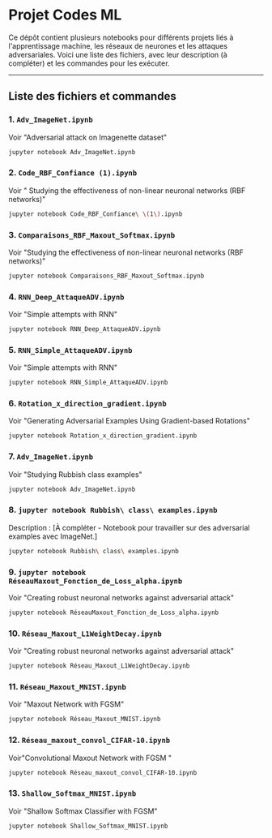 # Projet Codes ML

Ce dépôt contient plusieurs notebooks pour différents projets liés à l'apprentissage machine, les réseaux de neurones et les attaques adversariales. Voici une liste des fichiers, avec leur description (à compléter) et les commandes pour les exécuter.

---

## Liste des fichiers et commandes

### 1. `Adv_ImageNet.ipynb`
Voir "Adversarial attack on Imagenette dataset"
```bash
jupyter notebook Adv_ImageNet.ipynb
```
### 2. `Code_RBF_Confiance (1).ipynb`
Voir " Studying the effectiveness of non-linear neuronal networks (RBF networks)"
```bash
jupyter notebook Code_RBF_Confiance\ \(1\).ipynb
```
### 3. `Comparaisons_RBF_Maxout_Softmax.ipynb`
Voir "Studying the effectiveness of non-linear neuronal networks (RBF networks)"
```bash
jupyter notebook Comparaisons_RBF_Maxout_Softmax.ipynb

```
### 4. `RNN_Deep_AttaqueADV.ipynb`
Voir "Simple attempts with RNN"
```bash
jupyter notebook RNN_Deep_AttaqueADV.ipynb
```
### 5. `RNN_Simple_AttaqueADV.ipynb`
Voir "Simple attempts with RNN"
```bash
jupyter notebook RNN_Simple_AttaqueADV.ipynb
```
### 6. `Rotation_x_direction_gradient.ipynb`
Voir "Generating Adversarial Examples Using Gradient-based Rotations"
```bash
jupyter notebook Rotation_x_direction_gradient.ipynb
```
### 7. `Adv_ImageNet.ipynb`
Voir "Studying Rubbish class examples"
```bash
jupyter notebook Adv_ImageNet.ipynb
```
### 8. `jupyter notebook Rubbish\ class\ examples.ipynb`
Description : [À compléter - Notebook pour travailler sur des adversarial examples avec ImageNet.]
```bash
jupyter notebook Rubbish\ class\ examples.ipynb
```
### 9. `jupyter notebook RéseauMaxout_Fonction_de_Loss_alpha.ipynb`
Voir "Creating robust neuronal networks against adversarial attack"
```bash
jupyter notebook RéseauMaxout_Fonction_de_Loss_alpha.ipynb
```
### 10. `Réseau_Maxout_L1WeightDecay.ipynb`
Voir "Creating robust neuronal networks against adversarial attack"
```bash
jupyter notebook Réseau_Maxout_L1WeightDecay.ipynb
```
### 11. `Réseau_Maxout_MNIST.ipynb`
Voir "Maxout Network with FGSM" 
```bash
jupyter notebook Réseau_Maxout_MNIST.ipynb
```
### 12. `Réseau_maxout_convol_CIFAR-10.ipynb`
Voir"Convolutional Maxout Network with FGSM "
```bash
jupyter notebook Réseau_maxout_convol_CIFAR-10.ipynb
```
### 13. `Shallow_Softmax_MNIST.ipynb`
Voir "Shallow Softmax Classifier with FGSM"
```bash
jupyter notebook Shallow_Softmax_MNIST.ipynb
```
